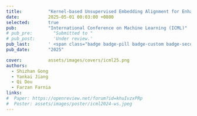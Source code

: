 ```yaml
---
title:          "Kernel-based Unsupervised Embedding Alignment for Enhanced Visual Representation in Vision-language Models"
date:           2025-05-01 00:03:00 +0800
selected:       true
pub:            "International Conference on Machine Learning (ICML)"
# pub_pre:        "Submitted to "
# pub_post:       'Under review.'
pub_last:       ' <span class="badge badge-pill badge-custom badge-secondary">Conference</span><span class="badge badge-pill badge-custom badge-warning">Poster</span>'
pub_date:       "2025"

cover:          assets/images/covers/icml25.png
authors:
  - Shizhan Gong
  - Yankai Jiang
  - Qi Dou
  - Farzan Farnia
links:
#  Paper: https://openreview.net/forum?id=khuIvzxPRp
#  Poster: assets/images/poster/icml2024-ws.jpeg
---
```


